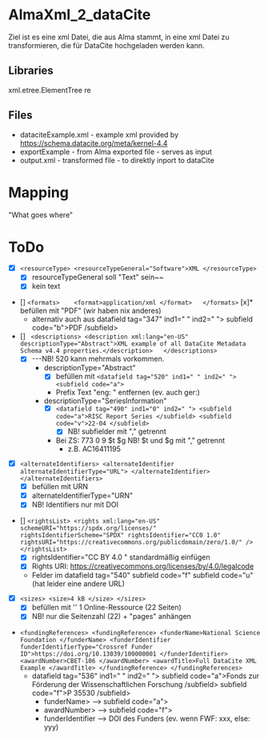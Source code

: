 # AlmaXml_2_dataCite

Ziel ist es eine xml Datei, die aus Alma stammt, in eine xml Datei zu transformieren, die für DataCite hochgeladen werden kann.

## Libraries
xml.etree.ElementTree
re

## Files
* dataciteExample.xml - example xml provided by https://schema.datacite.org/meta/kernel-4.4
* exportExample - from Alma exported file - serves as input
* output.xml - transformed file - to direktly inport to dataCite

# Mapping
"What goes where"

# ToDo

* [x] ``<resourceType> <resourceTypeGeneral="Software">XML </resourceType>``
    * [x] resourceTypeGeneral soll "Text" sein~~
    * [x] kein text
* [] ``<formats>    <format>application/xml </format>   </formats>``
    [x]* befüllen mit "PDF" (wir haben nix anderes)
    * alternativ auch aus datafield tag="347" ind1=" " ind2=" "> subfield code="b">PDF /subfield>
* [] `` <descriptions> <description xml:lang="en-US" descriptionType="Abstract">XML example of all DataCite Metadata Schema v4.4 properties.</description>   </descriptions>``
    * [x] ---NB! 520 kann mehrmals vorkommen.
        * descriptionType="Abstract"
            * [x] befüllen mit ``<datafield tag="520" ind1=" " ind2=" "> <subfield code="a">``
            * Prefix Text "eng: " entfernen (ev. auch ger:)
        * descriptionType="SeriesInformation"
            * [x] `` <datafield tag="490" ind1="0" ind2=" "> <subfield code="a">RISC Report Series </subfield> <subfield code="v">22-04 </subfield> ``
                * [x] NB! subfielder mit "," getrennt
            * Bei ZS: 773 0 9 $t $g NB! $t und $g mit "," getrennt
                * z.B. AC16411195
* [x] `` <alternateIdentifiers> <alternateIdentifier alternateIdentifierType="URL"> </alternateIdentifier>  </alternateIdentifiers> ``
    * [x] befüllen mit URN
    * [x] alternateIdentifierType="URN"
    * [x] NB! Identifiers nur mit DOI
* [] ``<rightsList> <rights xml:lang="en-US" schemeURI="https://spdx.org/licenses/" rightsIdentifierScheme="SPDX" rightsIdentifier="CC0 1.0" rightsURI="https://creativecommons.org/publicdomain/zero/1.0/" /> </rightsList>``
    * [x] rightsIdentifier="CC BY 4.0 " standardmäßig einfügen
    * [x] Rights URI: https://creativecommons.org/licenses/by/4.0/legalcode
    * Felder im datafield tag="540" subfield code="f" subfield code="u" (hat leider eine andere URL)
* [x] ``<sizes> <size>4 kB </size> </sizes>``
    * [x] befüllen mit ''<datafield tag="300" ind1=" " ind2=" "> <subfield code="a">1 Online-Ressource (22 Seiten) </subfield> </datafield>
    * [x] NB! nur die Seitenzahl (22) + "pages" anhängen
* ``<fundingReferences> <fundingReference> <funderName>National Science Foundation </funderName> <funderIdentifier funderIdentifierType="Crossref Funder ID">https://doi.org/10.13039/100000001 </funderIdentifier> <awardNumber>CBET-106 </awardNumber> <awardTitle>Full DataCite XML Example </awardTitle> </fundingReference> </fundingReferences> ``
    * datafield tag="536" ind1=" " ind2=" "> subfield code="a">Fonds zur Förderung der Wissenschaftlichen Forschung /subfield> subfield code="f">P 35530 /subfield>
        * funderName> --> subfield code="a">
        * awardNumber> --> subfield code="f">
        * funderIdentifier --> DOI des Funders (ev. wenn FWF: xxx, else: yyy)
        
